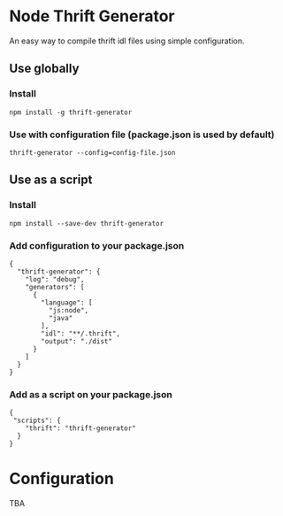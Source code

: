 # Node Thrift Generator

An easy way to compile thrift idl files using simple configuration.

## Use globally

### Install
```npm install -g thrift-generator```

### Use with configuration file (package.json is used by default)
```thrift-generator --config=config-file.json```


## Use as a script

### Install
```npm install --save-dev thrift-generator```

### Add configuration to your package.json
```
{
  "thrift-generator": {
    "log": "debug",
    "generators": [
      {
        "language": [
          "js:node",
          "java"
        ],
        "idl": "**/.thrift",
        "output": "./dist"
      }
    ]
  }
}
```

### Add as a script on your package.json
```
{
 "scripts": {
    "thrift": "thrift-generator"
  }
}
```

# Configuration
TBA
